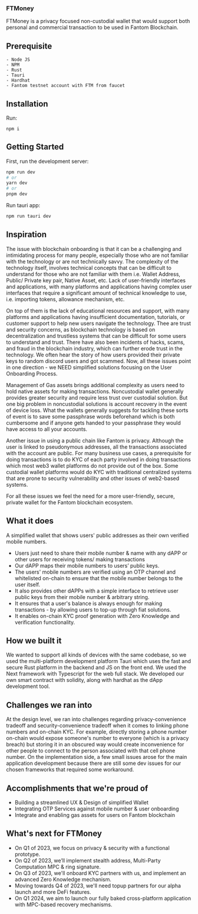 ### FTMoney
FTMoney is a privacy focused non-custodial wallet that would support both personal and commercial transaction to be used in Fantom Blockchain.


## Prerequisite
```
- Node JS
- NPM
- Rust
- Tauri
- Hardhat
- Fantom testnet account with FTM from faucet

```

## Installation
Run:
```
npm i
```
## Getting Started

First, run the development server:

```bash
npm run dev
# or
yarn dev
# or
pnpm dev
```

Run tauri app:
```bash
npm run tauri dev
```

## Inspiration
The issue with blockchain onboarding is that it can be a challenging and intimidating process for many people, especially those who are not familiar with the technology or are not technically savvy. The complexity of the technology itself, involves technical concepts that can be difficult to understand for those who are not familiar with them i.e. Wallet Address, Public/ Private key pair, Native Asset, etc. Lack of user-friendly interfaces and applications, with many platforms and applications having complex user interfaces that require a significant amount of technical knowledge to use, i.e. importing tokens, allowance mechanism, etc.

On top of them is the lack of educational resources and support, with many platforms and applications having insufficient documentation, tutorials, or customer support to help new users navigate the technology. Thee are trust and security concerns, as blockchain technology is based on decentralization and trustless systems that can be difficult for some users to understand and trust. There have also been incidents of hacks, scams, and fraud in the blockchain industry, which can further erode trust in the technology. We often hear the story of how users provided their private keys to random discord users and got scammed. Now, all these issues point in one direction - we NEED simplified solutions focusing on the User Onboarding Process. 

Management of Gas assets brings additional complexity as users need to hold native assets for making transactions. Noncustodial wallet generally provides greater security and require less trust over custodial solution. But one big problem in noncustodial solutions is account recovery in the event of device loss. What the wallets generally suggests for tackling these sorts of event is to save some passphrase words beforehand which is both cumbersome and if anyone gets handed to your passphrase they would have access to all your accounts.

Another issue in using a public chain like Fantom is privacy. Although the user is linked to pseudonymous addresses, all the transactions associated with the account are public. For many business use cases, a prerequisite for doing transactions is to do KYC of each party involved in doing transactions which most web3 wallet platforms do not provide out of the box. Some custodial wallet platforms would do KYC with traditional centralized systems that are prone to security vulnerability and other issues of web2-based systems.

For all these issues we feel the need for a more user-friendly, secure, private wallet for the Fantom blockchain ecosystem.

## What it does
A simplified wallet that shows users' public addresses as their own verified mobile numbers. 

- Users just need to share their mobile number & name with any dAPP or other users for receiving tokens/ making transactions 
- Our dAPP maps their mobile numbers to users’ public keys. 
- The users' mobile numbers are verified using an OTP channel and whitelisted on-chain to ensure that the mobile number belongs to the user itself.
- It also provides other dAPPs with a simple interface to retrieve user public keys from their mobile number & arbitrary string. 
- It ensures that a user's balance is always enough for making transactions - by allowing users to top-up through fiat solutions.
- It enables on-chain KYC proof generation with Zero Knowledge and verification functionality.

## How we built it
We wanted to support all kinds of devices with the same codebase, so we used the multi-platform development platform Tauri which uses the fast and secure Rust platform in the backend and JS on the front end. We used the Next framework with Typescript for the web full stack. We developed our own smart contract with solidity, along with hardhat as the dApp development tool.

## Challenges we ran into
At the design level, we ran into challenges regarding privacy-convenience tradeoff and security-convenience tradeoff when it comes to linking phone numbers and on-chain KYC. For example, directly storing a phone number on-chain would expose someone's number to everyone (which is a privacy breach) but storing it in an obscured way would create inconvenience for other people to connect to the person associated with that cell phone number. On the implementation side, a few small issues arose for the main application development because there are still some dev issues for our chosen frameworks that required some workaround. 

## Accomplishments that we're proud of
- Building a streamlined UX & Design of simplified Wallet
- Integrating OTP Services against mobile number & user onboarding
- Integrate and enabling gas assets for users on Fantom blockchain

## What's next for FTMoney
- On Q1 of 2023, we focus on privacy & security with a functional prototype.
- On Q2 of 2023, we’ll implement stealth address, Multi-Party Computation MPC & ring signature.
- On Q3 of 2023, we'll onboard KYC partners with us, and implement an advanced Zero Knowledge mechanism.
- Moving towards Q4 of 2023,  we'll need topup partners for our alpha launch and more DeFi features.
- On Q1 2024, we aim to launch our fully baked cross-platform application with MPC-based recovery mechanisms. 

